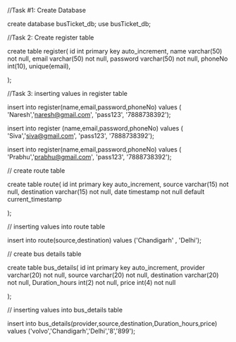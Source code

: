 //Task #1: Create Database

create database busTicket_db;
use busTicket_db;

//Task 2: Create register table


create table register(
id int primary key auto_increment,
name varchar(50) not null,
email varchar(50) not null,
password varchar(50) not null,
phoneNo int(10),
unique(email),

);

//Task 3: inserting values in register table

insert into register(name,email,password,phoneNo) values ( 'Naresh','naresh@gmail.com', 'pass123', '7888738392');

insert into register (name,email,password,phoneNo) values ( 'Siva','siva@gmail.com', 'pass123', '7888738392');

insert into register(name,email,password,phoneNo) values ( 'Prabhu','prabhu@gmail.com', 'pass123', '7888738392');



// create route table

create table route(
id int primary key auto_increment,
source varchar(15) not null,
destination varchar(15) not null,
date timestamp not null default current_timestamp

);

// inserting values into route table

insert into route(source,destination) values ('Chandigarh' , 'Delhi');

// create bus details table

create table bus_details(
id int primary key auto_increment,
provider varchar(20) not null,
source varchar(20) not null,
destination varchar(20) not null,
Duration_hours int(2) not null,
price int(4) not null

);

// inserting values into bus_details table

insert into bus_details(provider,source,destination,Duration_hours,price) values ('volvo','Chandigarh','Delhi','8','899');
